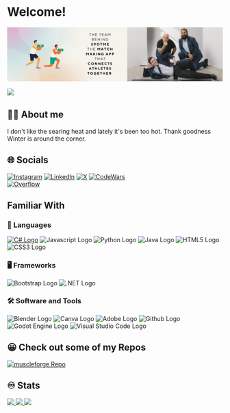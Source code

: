 # Welcome!
![Santiago J. Montanez Banner](https://github.com/santimm44/santimm44/blob/main/SpotMe-TeamBanner-Linkedin%20(2).png)

[![](https://visitcount.itsvg.in/api?id=santimm44&label=Profile%20Views&color=3&icon=2&pretty=false)](https://visitcount.itsvg.in)

## 👨‍🦱 About me

I don't like the searing heat and lately it's been too hot. Thank goodness Winter is around the corner.

## 🌐 Socials

[![Instagram](https://img.shields.io/badge/Instagram-%23E4405F.svg?logo=Instagram&logoColor=white)](https://instagram.com/santiagojesusmontanez)
[![LinkedIn](https://img.shields.io/badge/LinkedIn-%230077B5.svg?logo=linkedin&logoColor=white)](https://linkedin.com/in/santiago-jesus-montanez)
[![X](https://img.shields.io/badge/X-black.svg?logo=X&logoColor=white)](https://x.com/santiag30071613)
[![CodeWars](https://img.shields.io/badge/Codewars-B1361E?style=flat&logo=Codewars&logoColor=white)](https://www.codewars.com/users/santimm44) \
[![Overflow](https://img.shields.io/badge/stack%20overflow-FE7A16?logo=stack-overflow&logoColor=white&style=for-the-badge)](https://stackoverflow.com/users/13568309/santiagomm44)

<!--Viusal list of Tools I am familiar with -->
## Familiar With

### 📕 Languages

[![C# Logo](https://img.shields.io/badge/c%23-%23239120.svg?style=for-the-badge&logo=csharp&logoColor=white)](https://learn.microsoft.com/en-us/dotnet/csharp/)
![Javascript Logo](https://img.shields.io/badge/javascript-%23323330.svg?style=for-the-badge&logo=javascript&logoColor=%23F7DF1E)
![Python Logo](https://img.shields.io/badge/python-3670A0?style=for-the-badge&logo=python&logoColor=ffdd54)
![Java Logo](https://img.shields.io/badge/java-%23ED8B00.svg?style=for-the-badge&logo=openjdk&logoColor=white)
![HTML5 Logo](https://img.shields.io/badge/html5-%23E34F26.svg?style=for-the-badge&logo=html5&logoColor=white)
![CSS3 Logo](https://img.shields.io/badge/css3-%231572B6.svg?style=for-the-badge&logo=css3&logoColor=white)

### 🖥️ Frameworks

![Bootstrap Logo](https://img.shields.io/badge/Bootstrap-563D7C?style=for-the-badge&logo=bootstrap&logoColor=white)
![.NET Logo](https://img.shields.io/badge/.NET-5C2D91?style=for-the-badge&logo=.net&logoColor=white)

### 🛠️ Software and Tools

![Blender Logo](https://img.shields.io/badge/blender-%23F5792A.svg?style=for-the-badge&logo=blender&ogoColor=white)
![Canva Logo](https://img.shields.io/badge/Canva-%2300C4CC.svg?style=for-the-badge&logo=Canva&logoColor=white)
![Adobe Logo](https://img.shields.io/badge/adobe-%23FF0000.svg?style=for-the-badge&logo=adobe&logoColor=white)
![Github Logo](https://img.shields.io/badge/github%20pages-121013?style=for-the-badge&logo=github&logoColor=white) \
![Godot Engine Logo](https://img.shields.io/badge/Godot%20Engine-478CBF?logo=godotengine&logoColor=fff&style=flat)
![Visual Studio Code Logo](https://img.shields.io/badge/Visual%20Studio%20Code-007ACC?logo=visualstudiocode&logoColor=fff&style=plastic)

<!--Repositories I am promoting-->
## 😀 Check out some of my Repos

[![muscleforge Repo](https://github-readme-stats.vercel.app/api/pin/?username=santimm44&repo=MuscleForge&theme=material-palenight)](https://github.com/anuraghazra/github-readme-stats)

<!--GitHub Cards: Stats-->
## ♾️ Stats

<!--Change to markdown version. No benefit to having the html version-->
<a href="https://github.com/anuraghazra/github-readme-stats">
  <img height=200 src="https://github-readme-stats.vercel.app/api?username=santimm44&theme=material-palenight" />
</a>
<a href="https://github.com/anuraghazra/convoychat">
  <img height=200 src="https://github-readme-stats.vercel.app/api/top-langs?username=santimm44&layout=compact&langs_count=8&theme=material-palenight" />
</a>

<!--CodeWars Card-->
<img src= "https://github.r2v.ch/codewars?user=santimm44&name=true&top_languages=true&stroke=%23b362ff&theme=gradient_purple_dark"/>
